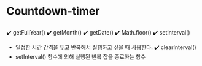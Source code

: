 # Countdown-timer

## 
✔️ getFullYear()
✔️ getMonth()
✔️ getDate()
✔️ Math.floor()
✔️ setInterval()
 - 일정한 시간 간격을 두고 반복해서 실행하고 싶을 때 사용한다.
✔️ clearInterval()
 - setInterval() 함수에 의해 실행된 반복 잡을 종료하는 함수
 